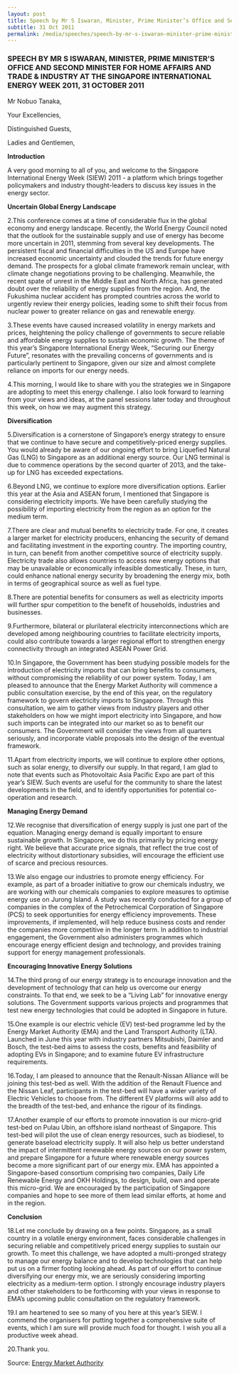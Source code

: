 ```yaml
---
layout: post
title: Speech by Mr S Iswaran, Minister, Prime Minister’s Office and Second Minister for Home Affairs and Trade & Industry at the Singapore International Energy Week 2011, 31 October 2011
subtitle: 31 Oct 2011
permalink: /media/speeches/speech-by-mr-s-iswaran-minister-prime-minister-s-office-and-second-minister-for-home-affairs-and-trade-industry-at-the-singapore-international-energy
---
```


### SPEECH BY MR S ISWARAN, MINISTER, PRIME MINISTER’S OFFICE AND SECOND MINISTER FOR HOME AFFAIRS AND TRADE & INDUSTRY AT THE SINGAPORE INTERNATIONAL ENERGY WEEK 2011, 31 OCTOBER 2011

Mr Nobuo Tanaka,

Your Excellencies,

Distinguished Guests,

Ladies and Gentlemen,

**Introduction**

A very good morning to all of you, and welcome to the Singapore International Energy Week (SIEW) 2011 - a platform which brings together policymakers and industry thought-leaders to discuss key issues in the energy sector.

**Uncertain Global Energy Landscape**

2.This conference comes at a time of considerable flux in the global economy and energy landscape. Recently, the World Energy Council noted that the outlook for the sustainable supply and use of energy has become more uncertain in 2011, stemming from several key developments. The persistent fiscal and financial difficulties in the US and Europe have increased economic uncertainty and clouded the trends for future energy demand. The prospects for a global climate framework remain unclear, with climate change negotiations proving to be challenging. Meanwhile, the recent spate of unrest in the Middle East and North Africa, has generated doubt over the reliability of energy supplies from the region. And, the Fukushima nuclear accident has prompted countries across the world to urgently review their energy policies, leading some to shift their focus from nuclear power to greater reliance on gas and renewable energy.

3.These events have caused increased volatility in energy markets and prices, heightening the policy challenge of governments to secure reliable and affordable energy supplies to sustain economic growth. The theme of this year’s Singapore International Energy Week, “Securing our Energy Future”, resonates with the prevailing concerns of governments and is particularly pertinent to Singapore, given our size and almost complete reliance on imports for our energy needs.

4.This morning, I would like to share with you the strategies we in Singapore are adopting to meet this energy challenge. I also look forward to learning from your views and ideas, at the panel sessions later today and throughout this week, on how we may augment this strategy.

**Diversification**

5.Diversification is a cornerstone of Singapore’s energy strategy to ensure that we continue to have secure and competitively-priced energy supplies. You would already be aware of our ongoing effort to bring Liquefied Natural Gas (LNG) to Singapore as an additional energy source. Our LNG terminal is due to commence operations by the second quarter of 2013, and the take-up for LNG has exceeded expectations.

6.Beyond LNG, we continue to explore more diversification options. Earlier this year at the Asia and ASEAN forum, I mentioned that Singapore is considering electricity imports. We have been carefully studying the possibility of importing electricity from the region as an option for the medium term.

7.There are clear and mutual benefits to electricity trade. For one, it creates a larger market for electricity producers, enhancing the security of demand and facilitating investment in the exporting country. The importing country, in turn, can benefit from another competitive source of electricity supply. Electricity trade also allows countries to access new energy options that may be unavailable or economically infeasible domestically. These, in turn, could enhance national energy security by broadening the energy mix, both in terms of geographical source as well as fuel type.

8.There are potential benefits for consumers as well as electricity imports will further spur competition to the benefit of households, industries and businesses.

9.Furthermore, bilateral or plurilateral electricity interconnections which are developed among neighbouring countries to facilitate electricity imports, could also contribute towards a larger regional effort to strengthen energy connectivity through an integrated ASEAN Power Grid.

10.In Singapore, the Government has been studying possible models for the introduction of electricity imports that can bring benefits to consumers, without compromising the reliability of our power system. Today, I am pleased to announce that the Energy Market Authority will commence a public consultation exercise, by the end of this year, on the regulatory framework to govern electricity imports to Singapore. Through this consultation, we aim to gather views from industry players and other stakeholders on how we might import electricity into Singapore, and how such imports can be integrated into our market so as to benefit our consumers. The Government will consider the views from all quarters seriously, and incorporate viable proposals into the design of the eventual framework.

11.Apart from electricity imports, we will continue to explore other options, such as solar energy, to diversify our supply. In that regard, I am glad to note that events such as Photovoltaic Asia Pacific Expo are part of this year’s SIEW. Such events are useful for the community to share the latest developments in the field, and to identify opportunities for potential co-operation and research.

**Managing Energy Demand**

12.We recognise that diversification of energy supply is just one part of the equation. Managing energy demand is equally important to ensure sustainable growth. In Singapore, we do this primarily by pricing energy right. We believe that accurate price signals, that reflect the true cost of electricity without distortionary subsidies, will encourage the efficient use of scarce and precious resources.

13.We also engage our industries to promote energy efficiency. For example, as part of a broader initiative to grow our chemicals industry, we are working with our chemicals companies to explore measures to optimise energy use on Jurong Island. A study was recently conducted for a group of companies in the complex of the Petrochemical Corporation of Singapore (PCS) to seek opportunities for energy efficiency improvements. These improvements, if implemented, will help reduce business costs and render the companies more competitive in the longer term. In addition to industrial engagement, the Government also administers programmes which encourage energy efficient design and technology, and provides training support for energy management professionals.

**Encouraging Innovative Energy Solutions**

14.The third prong of our energy strategy is to encourage innovation and the development of technology that can help us overcome our energy constraints. To that end, we seek to be a “Living Lab” for innovative energy solutions. The Government supports various projects and programmes that test new energy technologies that could be adopted in Singapore in future.

15.One example is our electric vehicle (EV) test-bed programme led by the Energy Market Authority (EMA) and the Land Transport Authority (LTA). Launched in June this year with industry partners Mitsubishi, Daimler and Bosch, the test-bed aims to assess the costs, benefits and feasibility of adopting EVs in Singapore; and to examine future EV infrastructure requirements.

16.Today, I am pleased to announce that the Renault-Nissan Alliance will be joining this test-bed as well. With the addition of the Renault Fluence and the Nissan Leaf, participants in the test-bed will have a wider variety of Electric Vehicles to choose from. The different EV platforms will also add to the breadth of the test-bed, and enhance the rigour of its findings.

17.Another example of our efforts to promote innovation is our micro-grid test-bed on Pulau Ubin, an offshore island northeast of Singapore. This test-bed will pilot the use of clean energy resources, such as biodiesel, to generate baseload electricity supply. It will also help us better understand the impact of intermittent renewable energy sources on our power system, and prepare Singapore for a future where renewable energy sources become a more significant part of our energy mix. EMA has appointed a Singapore-based consortium comprising two companies, Daily Life Renewable Energy and OKH Holdings, to design, build, own and operate this micro-grid. We are encouraged by the participation of Singapore companies and hope to see more of them lead similar efforts, at home and in the region.

**Conclusion**

18.Let me conclude by drawing on a few points. Singapore, as a small country in a volatile energy environment, faces considerable challenges in securing reliable and competitively priced energy supplies to sustain our growth. To meet this challenge, we have adopted a multi-pronged strategy to manage our energy balance and to develop technologies that can help put us on a firmer footing looking ahead. As part of our effort to continue diversifying our energy mix, we are seriously considering importing electricity as a medium-term option. I strongly encourage industry players and other stakeholders to be forthcoming with your views in response to EMA’s upcoming public consultation on the regulatory framework.

19.I am heartened to see so many of you here at this year’s SIEW. I commend the organisers for putting together a comprehensive suite of events, which I am sure will provide much food for thought. I wish you all a productive week ahead.

20.Thank you.



Source: [<a href="https://www.ema.gov.sg/speech.aspx?news_sid=20140609R5iGRU9NWdmz" target="_blank">Energy Market Authority</a>](https://www.ema.gov.sg/speech.aspx?news_sid=20140609R5iGRU9NWdmz)